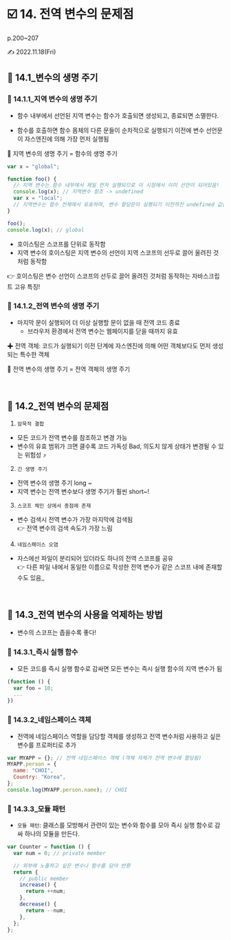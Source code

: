 # ☑️ 14. 전역 변수의 문제점

p.200~207

✍️ 2022.11.18(Fri)

## 📎 14.1\_변수의 생명 주기

### 💫 14.1.1\_지역 변수의 생명 주기

- 함수 내부에서 선언된 지역 변수는 함수가 호출되면 생성되고, 종료되면 소멸한다.

- 함수를 호출하면 함수 몸체의 다른 문들이 순차적으로 실행되기 이전에 변수 선언문이 자스엔진에 의해 가장 먼저 실행됨

👀 지역 변수의 생명 주기 = 함수의 생명 주기

```js
var x = "global";

function foo() {
  // 지역 변수는 함수 내부에서 제일 먼저 실행되므로 이 시점에서 이미 선언이 되어있음!
  console.log(x); // 지역변수 참조 -> undefined
  var x = "local";
  // 지역변수는 함수 전체에서 유효하며, 변수 할당문이 실행되기 이전까진 undefined 값을 가짐
}

foo();
console.log(x); // global
```

- 호이스팅은 스코프를 단위로 동작함
- 지역 변수의 호이스팅은 지역 변수의 선언이 지역 스코프의 선두로 끌어 올려진 것처럼 동작함

👉 호이스팅은 변수 선언이 스코프의 선두로 끌어 올려진 것처럼 동작하는 자바스크립트 고유 특징!


### 💫 14.1.2\_전역 변수의 생명 주기

- 마지막 문이 실행되어 더 이상 실행할 문이 없을 때 전역 코드 종료
  - 브라우저 환경에서 전역 변수는 웹페이지를 닫을 때까지 유효

✚ 전역 객체: 코드가 실행되기 이전 단계에 자스엔진에 의해 어떤 객체보다도 먼저 생성되는 특수한 객체

👀 전역 변수의 생명 주기 = 전역 객체의 생명 주기

<br/>

## 📎 14.2\_전역 변수의 문제점

1. `암묵적 결합`

- 모든 코드가 전역 변수를 참조하고 변경 가능
- 변수의 유효 범위가 크면 클수록 코드 가독성 Bad, 의도치 않게 상태가 변경될 수 있는 위험성 ⤴️

2. `긴 생명 주기`

- 전역 변수의 생명 주기 long ~
- 지역 변수는 전역 변수보다 생명 주기가 훨씬 short~!

3. `스코프 체인 상에서 종점에 존재`

- 변수 검색시 전역 변수가 가장 마지막에 검색됨<br/>
  👉 전역 변수의 검색 속도가 가장 느림

4. `네임스페이스 오염`

- 자스에선 파일이 분리되어 있더라도 하나의 전역 스코프를 공유 <br/>
  👉 다른 파일 내에서 동일한 이름으로 작성한 전역 변수가 같은 스코프 내에 존재할 수도 있음,,

<br/>

## 📎 14.3\_전역 변수의 사용을 억제하는 방법

- 변수의 스코프는 좁을수록 좋다!

### 💫 14.3.1\_즉시 실행 함수

- 모든 코드를 즉시 실행 함수로 감싸면 모든 변수는 즉시 실행 함수의 지역 변수가 됨

```js
(function () {
  var foo = 10;
  ...
})
```

### 💫 14.3.2\_네임스페이스 객체

- 전역에 네임스페이스 역할을 담당할 객체를 생성하고 전역 변수처럼 사용하고 싶은 변수를 프로퍼티로 추가

```js
var MYAPP = {}; // 전역 네임스페이스 객체 (객체 자체가 전역 변수에 할당됨)
MYAPP.person = {
  name: "CHOI",
  Country: "Korea",
};
console.log(MYAPP.person.name); // CHOI
```

### 💫 14.3.3\_모듈 패턴

- `모듈 패턴`: 클래스를 모방해서 관련이 있는 변수와 함수를 모아 즉시 실행 함수로 감싸 하나의 모듈을 만든다.

```js
var Counter = function () {
  var num = 0; // private member

  // 외부에 노출하고 싶은 변수나 함수를 담아 반환
  return {
    // public member
    increase() {
      return ++num;
    },
    decrease() {
      return --num;
    },
  };
};
```
